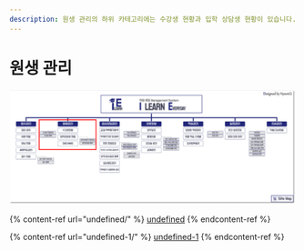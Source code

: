 ```yaml
---
description: 원생 관리의 하위 카테고리에는 수강생 현황과 입학 상담생 현황이 있습니다.
---
```


# 원생 관리



![사이트맵](<../../../../.gitbook/assets/이이이이잉 (1).PNG>)



{% content-ref url="undefined/" %}
[undefined](undefined/)
{% endcontent-ref %}



{% content-ref url="undefined-1/" %}
[undefined-1](undefined-1/)
{% endcontent-ref %}







